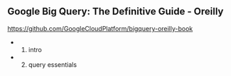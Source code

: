 ## Google Big Query: The Definitive Guide - Oreilly

https://github.com/GoogleCloudPlatform/bigquery-oreilly-book

- 1. intro
- 2. query essentials
